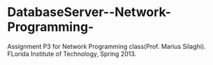 DatabaseServer--Network-Programming-
====================================

Assignment P3 for Network Programming class(Prof. Marius Silaghi). FLorida Institute of Technology, Spring 2013.
